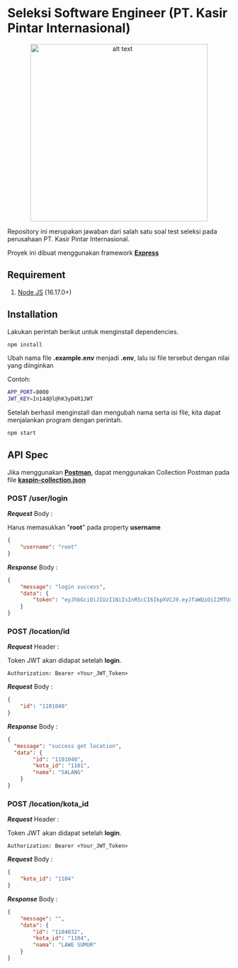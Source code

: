 # Seleksi Software Engineer (PT. Kasir Pintar Internasional)

<p align="center">
<a href="https://www.ukur.com/" target="_blank">
<img alt="alt text" src="https://kasirpintar.co.id/landing_page/img/logo_kasirpintar_new.webp" width=400"/>
</a>
</p>

Repository ini merupakan jawaban dari salah satu soal test seleksi pada perusahaan PT. Kasir Pintar Internasional. 

Proyek ini dibuat menggunakan framework **[Express](https://expressjs.com/)**

## Requirement
1. [Node JS](https://nodejs.org/) (16.17.0+)

## Installation
Lakukan perintah berikut untuk menginstall dependencies.
```bash
npm install
```
Ubah nama file **.example.env** menjadi **.env**, lalu isi file tersebut dengan nilai yang diinginkan

Contoh:
```sh
APP_PORT=8000
JWT_KEY=In14d@l@hK3yD4R1JWT
```
Setelah berhasil menginstall dan mengubah nama serta isi file, kita dapat menjalankan program dengan perintah.
```bash
npm start
```

## API Spec
Jika menggunakan **[Postman](https://www.postman.com/)**, dapat menggunakan Collection Postman pada file **[kaspin-collection.json](https://github.com/fahturr/kaspin-test/blob/master/kaspin-collection.json)**

### POST /user/login
**_Request_** Body :

Harus memasukkan "**root**" pada property **username**
```json
{
    "username": "root"
}
```
**_Response_** Body :
```json
{
    "message": "login success",
    "data": {
        "token": "eyJhbGciOiJIUzI1NiIsInR5cCI6IkpXVCJ9.eyJfaWQiOiI2MTUxMzQwOTkxMGU2NzM5MGZmNTM4OTAiLCJpYXQiOjE2NjMzNTM1OTQsImV4cCI6MTY2MzM1NzE5NH0.HzhJWCSK2WsxnBZzcXMVOMtdxy_ZF2oM_QIrsjMJZgo"
    }
}
```

### POST /location/id
**_Request_** Header :

Token JWT akan didapat setelah **login**.
```http request
Authorization: Bearer <Your_JWT_Token>
```
**_Request_** Body :
```json
{
    "id": "1101040"
}
```
**_Response_** Body :
```json
{
  "message": "success get location",
  "data": {
        "id": "1101040",
        "kota_id": "1101",
        "nama": "SALANG"
    }
}
```

### POST /location/kota_id
**_Request_** Header :

Token JWT akan didapat setelah **login**.
```http request
Authorization: Bearer <Your_JWT_Token>
```
**_Request_** Body :
```json
{
    "kota_id": "1104"
}
```
**_Response_** Body :
```json
{
    "message": "",
    "data": {
        "id": "1104032",
        "kota_id": "1104",
        "nama": "LAWE SUMUR"
    }
}
```
